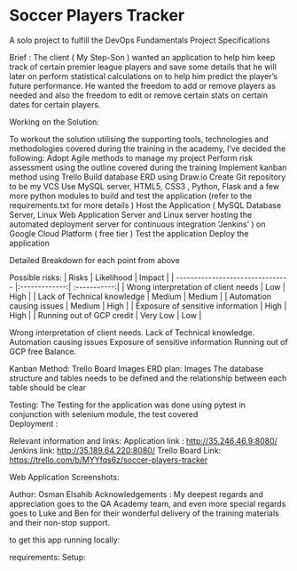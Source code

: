 # Soccer Players Tracker
A solo project to fulfill the DevOps Fundamentals Project Specifications 


Brief :
The client ( My Step-Son ) wanted an application to help him keep track of certain premier league players and save some details that he will later on perform statistical calculations on to help him predict the player’s future performance.
He wanted the freedom to add or remove players as needed and also the freedom to edit or remove certain stats on certain dates for certain players.

Working on the Solution: 

To workout the solution utilising the supporting tools, technologies and methodologies covered during the training in the academy, I’ve decided the following:
Adopt Agile methods to manage my project
Perform risk assessment using the outline covered during the training
Implement kanban method using Trello
Build database ERD using Draw.io
Create Git repository to be my VCS
Use MySQL server, HTML5, CSS3 , Python, Flask and a few more python modules  to build and test the application (refer to the requirements.txt for more details )
Host the Application ( MySQL Database Server, Linux Web Application Server and Linux server hosting the automated deployment server for continuous integration ‘Jenkins’ ) on Google Cloud Platform ( free tier )
Test the application
Deploy the application

Detailed Breakdown for each point from above

Possible risks:
| Risks                            | Likelihood    | Impact       | 
| -------------------------------- |:-------------:| :-----------:| 
| Wrong interpretation of client needs | Low           | High         | 
| Lack of Technical knowledge      | Medium        |   Medium     | 
| Automation causing issues        | Medium        |  High        | 
| Exposure of sensitive information  | High     |    High | 
| Running out of GCP credit        |  Very Low     |    Low       | 

Wrong interpretation of client needs.
Lack of Technical knowledge.
Automation causing issues
Exposure of sensitive information
Running out of GCP free Balance.


Kanban Method:
Trello Board 
Images
ERD plan:
Images 
The database structure and tables needs to be defined and the relationship between each table should be clear

Testing:
The Testing for the application was done using pytest in conjunction with selenium module, the test covered  
Deployment :


Relevant information and links:
Application link : http://35.246.46.9:8080/
Jenkins link: http://35.189.64.220:8080/
Trello Board Link: https://trello.com/b/MYYfqs6z/soccer-players-tracker

Web Application Screenshots:

Author:
Osman Elsahib
Acknowledgements :
My deepest regards and appreciation goes to the QA Academy team, and even more special regards goes to Luke and Ben for their wonderful delivery of the training materials and their non-stop support.





to get this app running locally:

requirements:
Setup:


